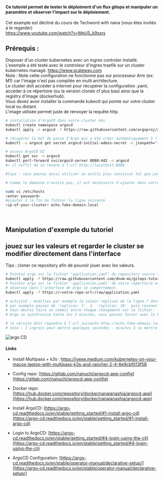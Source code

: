 #### Ce tutoriel permet de tester le déploiment d'un flux gitops et manipuler un paramètre et observer l'impact sur le déploiement.
Cet example est décliné du cours de Techword with nana (vous êtes invités à le regarder) </br> 
https://www.youtube.com/watch?v=MeU5_k9ssrs

## Prérequis :
Disposer d'un cluster kubernetes avec un ingres controler installé. 
</br>L'exemple a été testé avec le controleur d'ingres traefik sur un cluster kubernetes managé. https://www.scaleway.com
</br>Note : Note cette configuration ne fonctionne pas sur processeur Arm (ex: M1) car l'image n'est pas compilée en multi architecture.
</br>Le cluster doit accéder à internet pour récupérer la configuration .yaml, accéder à ce répertoire (ou la version clonée cf plus bas) ainsi que la registry d'image (dockerhub).
</br>Vous devez avoir installer la commande kubectl qui pointe sur votre cluster local ou distant.
</br>L'image utilisée permet juste de renvoyer la requête http.

```bash
# installation d'ArgoCD dans votre cluster k8s
kubectl create namespace argocd
kubectl apply -n argocd -f https://raw.githubusercontent.com/argoproj/argo-cd/stable/manifests/install.yaml

# récupérer le mot de passe d'Argo qui a été créer automatiquement à l'installation
kubectl -n argocd get secret argocd-initial-admin-secret -o jsonpath="{.data.password}" | base64 --decode && echo

# access ArgoCD UI 
kubectl get svc -n argocd
kubectl port-forward svc/argocd-server 8080:443 -n argocd
#> il suffit de se rendre à l'url http://localhost:8080

#tips : vous pouvez aussi utiliser un outils plus convivial tel que Lens https://k8slens.dev/ (à installer sur votre ordinateur )

# Comme le domaine n'existe pas, il est nécessaire d'ajouter dans votre fichier /etc/hosts le nom de domaine utilisé dans l'exemple. 

sudo vi /etc/hosts
<enter password>
#ajouter à la fin du fichier la ligne suivante
<ip-of-your-cluster> echo.fake-domain.local

```
</br>

## Manipulation d'exemple du tutoriel 

## jouez sur les valeurs et regarder le cluster se modifier directement dans l'interface
Tips : cloner ce repository afin de pouvoir jouer avec les valeurs.

```bash
# Pointez argo sur le fichier "application.yaml" du repository source (vous devrez surcharger dans Argo Directement)
kubectl apply -f https://raw.githubusercontent.com/dnum-mi/gitops-tutorial-1/main/application.yaml
# Pointez argo sur le fichier 'application.yaml' de votre repertoire et ensuite modifiez une valeur
# observez dans l'interface de Argo le comportement.
kubectl apply -f https://<votre-repo-url>/raw/application.yaml

# activité : modifiez par exemple la valeur replicas de la ligne 7 dans le ficher 'deployment.yaml',
# par exemple passez de 'replicas: 3'  à  'replicas: 10'  puis revenez à 'replicas: 3
# Vous devrez faire un commit entre chaque changement sur le fichier.
# Argo se synchronise toute les 3 minutes, vous pouvez forcer avec le bouton "SYNC"

# le service doit repondre à l'url suivante http://echo.fake-domain.local
# note : l'ingress peut mettre quelques secondes - minutes à se mettre en place.

```

![argo CD](https://raw.githubusercontent.com/dnum-mi/gitops-tutorial-1/main/argo%20CD.png)
#### Links

* Install Multipass + k3s : https://jyeee.medium.com/kubernetes-on-your-macos-laptop-with-multipass-k3s-and-rancher-2-4-6e9cbf013f58

* Config repo: [https://gitlab.com/nanuchi/argocd-app-config](https://gitlab.com/nanuchi/argocd-app-config)

* Docker repo: [https://hub.docker.com/repository/docker/nanajanashia/argocd-app](https://hub.docker.com/repository/docker/nanajanashia/argocd-app)

* Install ArgoCD: [https://argo-cd.readthedocs.io/en/stable/getting_started/#1-install-argo-cd](https://argo-cd.readthedocs.io/en/stable/getting_started/#1-install-argo-cd)

* Login to ArgoCD: [https://argo-cd.readthedocs.io/en/stable/getting_started/#4-login-using-the-cli](https://argo-cd.readthedocs.io/en/stable/getting_started/#4-login-using-the-cli)

* ArgoCD Configuration: [https://argo-cd.readthedocs.io/en/stable/operator-manual/declarative-setup/](https://argo-cd.readthedocs.io/en/stable/operator-manual/declarative-setup/)

